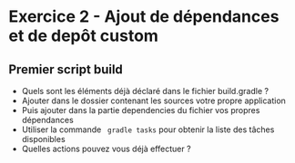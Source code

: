 # Exercice 2 - Ajout de dépendances et de depôt custom 

## Premier script build
* Quels sont les éléments déjà déclaré dans le fichier build.gradle ?
* Ajouter dans le dossier contenant les sources votre propre application
* Puis ajouter dans la partie dependencies du fichier vos propres dépendances
* Utiliser la commande ``` gradle tasks``` pour obtenir la liste des tâches disponibles 
* Quelles actions pouvez vous déjà effectuer ?
